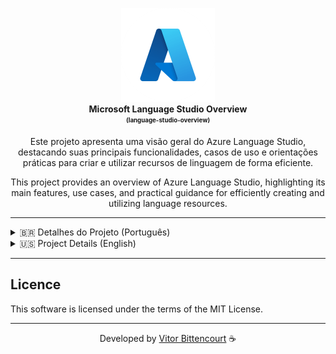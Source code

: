 <p align="center">
  <img src="./assets/azure-logo.png" alt="Azure logo" width="150" /> <br />
  <b>Microsoft Language Studio Overview</b> <br />
  <sub><sup><b>(language-studio-overview)</b></sup></sub> <br />
</p>

<p align="center">
  Este projeto apresenta uma visão geral do Azure Language Studio, destacando suas principais funcionalidades, casos de uso e orientações práticas para criar e utilizar recursos de linguagem de forma eficiente.
</p>

<p align="center">
  This project provides an overview of Azure Language Studio, highlighting its main features, use cases, and practical guidance for efficiently creating and utilizing language resources.
</p>

---

<details> <summary>🇧🇷 Detalhes do Projeto (Português)</summary>

## Language Studio

- Ferramenta para criação de recursos de linguagem que permite:
  - Identificar idioma, sentimentos, frases-chave e entidades.

### Como criar um recurso no Language Studio

1. Acesse o portal do Azure.
2. Navegue até **IA/Machine Learning** e crie um **Serviço de Linguagem**.
3. Configure as opções: grupo de recursos, região, nível de preço (pricing tier) e finalize a criação.
4. Abra o serviço **Language Cognitive** no Azure e selecione o recurso criado.
5. Escolha a funcionalidade desejada, como **Classificação de Texto**.
6. Insira o texto ou faça upload de um arquivo e clique em **Run**.

**Próximas etapas:**
- **Introdução:** Aprenda como funciona e como utilizar.
- **Cenários comuns:** Explore exemplos de uso.
- **Serviços relacionados:** Integre com outros serviços.
- **Avaliação de custos:** Calcule o preço do serviço.
- **Uso responsável da IA:** Utilize a IA de forma ética e segura.

---

## Serviço de Bot do Azure

- Plataforma na nuvem para desenvolvimento e gerenciamento de bots.
- Oferece integração com **AI Language** e outros serviços.
- Permite conectividade por meio de múltiplos canais.

---

## Compreensão de Linguagem Coloquial

- Identifica:
  - **Enunciado:** O que foi dito.
  - **Entidade:** Elementos mencionados.
  - **Intenção:** O propósito da mensagem.

---

## Estúdio de Fala

- Ferramenta para transcrever texto em áudio ou áudio em texto.

### Como criar um novo recurso no Estúdio de Fala

1. Clique na engrenagem no canto superior direito e selecione **Criar novo recurso**.
2. Configure assinatura, região, grupo de recursos, entre outros.
3. Após criar, clique no recurso e selecione **Usar recurso**.
4. Na página inicial, vá até **Conversão de Fala em Texto** e escolha o serviço desejado.
5. Marque a opção para reconhecer o uso de OCR.
6. Selecione o idioma do arquivo e faça o upload.

**Próximas etapas:**
- **Introdução:** Entenda como funciona e como utilizar.
- **Cenários comuns:** Explore exemplos de uso.
- **Serviços relacionados:** Integre com outros serviços.
- **Avaliação de custos:** Calcule o preço do serviço.
- **Uso responsável da IA:** Utilize a IA de forma ética e segura.

---

## Language Studio

- Ferramenta para análise semântica de mensagens, permitindo:
  - Identificar idioma, sentimentos, frases-chave e entidades.

### Como criar um recurso no Language Studio

1. Acesse o portal do Azure.
2. Navegue até **IA/Machine Learning** e crie um **Serviço de Linguagem**.
3. Configure as opções: grupo de recursos, região, nível de preço (pricing tier) e finalize a criação.
4. Abra o serviço **Language Cognitive** no Azure e selecione o recurso criado.
5. Escolha a funcionalidade desejada, como **Classificação de Texto**.
6. Insira o texto ou faça upload de um arquivo e clique em **Run**.

**Próximas etapas:**
- **Introdução:** Aprenda como funciona e como utilizar.
- **Cenários comuns:** Explore exemplos de uso.
- **Serviços relacionados:** Integre com outros serviços.
- **Avaliação de custos:** Calcule o preço do serviço.
- **Uso responsável da IA:** Utilize a IA de forma ética e segura.

---

</details>

<details> <summary>🇺🇸 Project Details (English)</summary>

## Language Studio

- A tool for creating language resources that allows:
  - Identifying language, sentiments, key phrases, and entities.

### How to Create a Resource in Language Studio

1. Access the Azure portal.
2. Navigate to **AI/Machine Learning** and create a **Language Service**.
3. Configure the options: resource group, region, pricing tier, and finalize the creation.
4. Open the **Language Cognitive** service in Azure and select the created resource.
5. Choose the desired functionality, such as **Text Classification**.
6. Enter the text or upload a file and click **Run**.

**Next Steps:**
- **Introduction:** Learn how it works and how to use it.
- **Common Scenarios:** Explore usage examples.
- **Related Services:** Integrate with other services.
- **Cost Evaluation:** Calculate the service cost.
- **Responsible AI Use:** Use AI ethically and safely.

---

## Azure Bot Service

- A cloud platform for developing and managing bots.
- Offers integration with **AI Language** and other services.
- Enables connectivity through multiple channels.

---

## Conversational Language Understanding

- Identifies:
  - **Utterance:** What was said.
  - **Entity:** Mentioned elements.
  - **Intent:** The purpose of the message.

---

## Speech Studio

- A tool for transcribing text to audio or audio to text.

### How to Create a New Resource in Speech Studio

1. Click the gear icon in the top-right corner and select **Create New Resource**.
2. Configure subscription, region, resource group, and other options.
3. After creation, click the resource and select **Use Resource**.
4. On the homepage, go to **Speech-to-Text Conversion** and choose the desired service.
5. Check the option to recognize OCR usage.
6. Select the file language and upload it.

**Next Steps:**
- **Introduction:** Understand how it works and how to use it.
- **Common Scenarios:** Explore usage examples.
- **Related Services:** Integrate with other services.
- **Cost Evaluation:** Calculate the service cost.
- **Responsible AI Use:** Use AI ethically and safely.

---

## Language Studio

- A tool for semantic analysis of messages, allowing:
  - Identifying language, sentiments, key phrases, and entities.

### How to Create a Resource in Language Studio

1. Access the Azure portal.
2. Navigate to **AI/Machine Learning** and create a **Language Service**.
3. Configure the options: resource group, region, pricing tier, and finalize the creation.
4. Open the **Language Cognitive** service in Azure and select the created resource.
5. Choose the desired functionality, such as **Text Classification**.
6. Enter the text or upload a file and click **Run**.

**Next Steps:**
- **Introduction:** Learn how it works and how to use it.
- **Common Scenarios:** Explore usage examples.
- **Related Services:** Integrate with other services.
- **Cost Evaluation:** Calculate the service cost.
- **Responsible AI Use:** Use AI ethically and safely.

</details>

---

## Licence

This software is licensed under the terms of the MIT License.

---

<div align="center">

Developed by [Vitor Bittencourt](https://linktr.ee/vv_bittencourt) ☕

</div> 